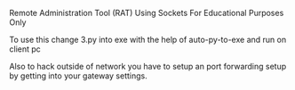 Remote Administration Tool (RAT) Using Sockets
For Educational Purposes Only

To use this change 3.py into exe with the help of auto-py-to-exe and run on client pc

Also to hack outside of network you have to setup an port forwarding setup by getting into your gateway settings.

